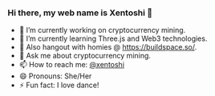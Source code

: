 ### Hi there, my web name is Xentoshi 👋


- 🔭 I’m currently working on cryptocurrency mining.
- 🌱 I’m currently learning Three.js and Web3 technologies.
- 🦄 Also hangout with homies @ https://buildspace.so/.
- 💬 Ask me about cryptocurrency mining.
- 📫 How to reach me: [@xentoshi](https://twitter.com/xentoshi "@xentoshi")
- 😄 Pronouns: She/Her
- ⚡ Fun fact: I love dance!

